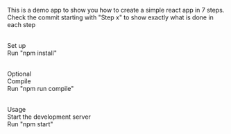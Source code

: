 This is a demo app to show you how to create a simple react app in 7 steps. <br/>
Check the commit starting with "Step x" to show exactly what is done in each step <br/><br/>

Set up <br/>
Run "npm install"
<br/><br/>

Optional <br/>
Compile <br/>
Run "npm run compile"
<br/><br/>

Usage<br/>
Start the development server <br/>
Run "npm start"
